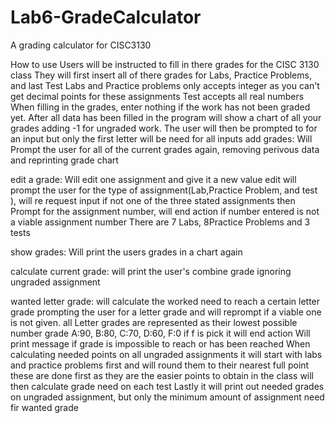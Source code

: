 # Lab6-GradeCalculator
A grading calculator for CISC3130

How to use
Users will be instructed to fill in there grades for the CISC 3130 class
They will first insert all of there grades for Labs, Practice Problems, and last Test
Labs and Practice problems only accepts integer as you can't get decimal points for these assignments
Test accepts all real numbers
When filling in the grades, enter nothing if the work has not been graded yet.
After all data has been filled in the program will show a chart of all your grades adding -1 for ungraded work.
The user will then be prompted to for an input but only the first letter will be need for all inputs
  add grades: Will Prompt the user for all of the current grades again, removing perivous data and reprinting grade chart
  
  edit a grade: Will edit one assignment and give it a new value
    edit will prompt the user for the type of assignment(Lab,Practice Problem, and test ), 
      will re request input if not one of the three stated assignments
    then Prompt for the assignment number, will end action if number entered is not a viable assignment number
    There are 7 Labs, 8Practice Problems and 3 tests
    
  show grades: Will print the users grades in a chart again
  
  calculate current grade: will print the user's combine grade ignoring ungraded assignment
  
  wanted letter grade: will calculate the worked need to reach a certain letter grade
    prompting the user for a letter grade and will reprompt if a viable one is not given.
    all Letter grades are represented as their lowest possible number grade A:90, B:80, C:70, D:60, F:0
     if f is pick it will end action
    Will print message if grade is impossible to reach or has been reached
    When calculating needed points on all ungraded assignments 
      it will start with labs and practice problems first and will round them to their nearest full point
        these are done first as they are the easier points to obtain in the class
      will then calculate grade need on each test
      Lastly it will print out needed grades on ungraded assignment,
        but only the minimum amount of assignment need fir wanted grade  
